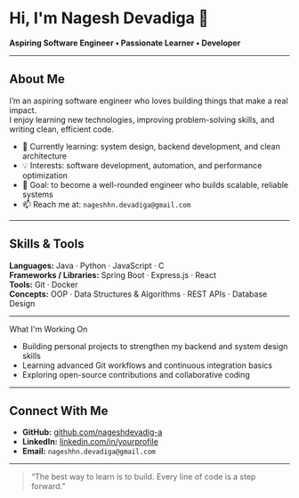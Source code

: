 # Hi, I'm Nagesh Devadiga 👋

**Aspiring Software Engineer • Passionate Learner • Developer**

---

## About Me
I’m an aspiring software engineer who loves building things that make a real impact.  
I enjoy learning new technologies, improving problem-solving skills, and writing clean, efficient code.

- 🌱 Currently learning: system design, backend development, and clean architecture  
- 💡 Interests: software development, automation, and performance optimization  
- 🎯 Goal: to become a well-rounded engineer who builds scalable, reliable systems  
- 📫 Reach me at: `nageshhn.devadiga@gmail.com` 

---

## Skills & Tools
**Languages:** Java · Python · JavaScript · C  
**Frameworks / Libraries:** Spring Boot · Express.js · React  
**Tools:** Git · Docker  
**Concepts:** OOP · Data Structures & Algorithms · REST APIs · Database Design

---

 What I'm Working On
- Building personal projects to strengthen my backend and system design skills  
- Learning advanced Git workflows and continuous integration basics  
- Exploring open-source contributions and collaborative coding  

---

## Connect With Me
- **GitHub:** [github.com/nageshdevadig-a](https://github.com/nageshdevadig-a)  
- **LinkedIn:** [linkedin.com/in/yourprofile](https://linkedin.com/in/nagesh-devadiga)  
- **Email:** `nageshhn.devadiga@gmail.com`

---

> “The best way to learn is to build. Every line of code is a step forward.”
